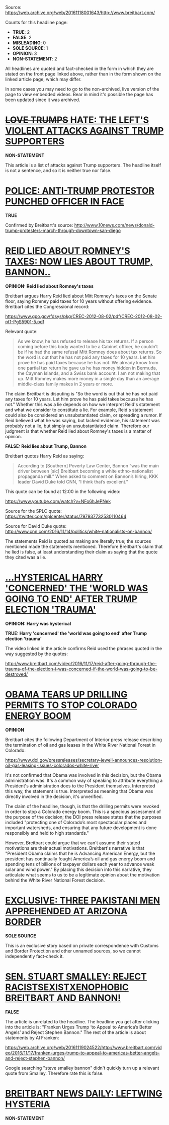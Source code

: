 Source: https://web.archive.org/web/20161118001643/http://www.breitbart.com/

Counts for this headline page:

 * **TRUE**: 2
 * **FALSE**: 2
 * **MISLEADING**: 0
 * **SOLE SOURCE**: 1
 * **OPINION**: 3
 * **NON-STATEMENT**: 2

All headlines are quoted and fact-checked in the form in which they are stated on the front page linked above, rather than in the form shown on the linked article page, which may differ.

In some cases you may need to go to the non-archived, live version of the page to view embedded videos. Bear in mind it's possible the page has been updated since it was archived.

# [~~LOVE TRUMPS~~ HATE: THE LEFT'S VIOLENT ATTACKS AGAINST TRUMP SUPPORTERS](https://web.archive.org/web/20161118152339/http://www.breitbart.com/big-government/2016/11/17/top-10-violent-actions-trump-supporters/)

**NON-STATEMENT**

This article is a list of attacks against Trump supporters. The headline itself is not a sentence, and so it is neither true nor false.

# [POLICE: ANTI-TRUMP PROTESTOR PUNCHED OFFICER IN FACE](https://web.archive.org/web/20161118060614/http://www.breitbart.com/california/2016/11/17/anti-trump-protester-punches-police-officer-face-san-diego/)

**TRUE**

Confirmed by Breitbart's source: http://www.10news.com/news/donald-trump-protesters-march-through-downtown-san-diego

# [REID LIED ABOUT ROMNEY'S TAXES: NOW LIES ABOUT TRUMP, BANNON..](https://web.archive.org/web/20161118001643/http://www.breitbart.com/big-government/2016/11/17/reid-lied-romneys-taxes-now-lies-trump-bannon/)

**OPINION: Reid lied about Romney's taxes** 

Breitbart argues Harry Reid lied about Mitt Romney's taxes on the Senate floor, saying Romney paid taxes for 10 years without offering evidence. Breitbart cites the Congressional record:

https://www.gpo.gov/fdsys/pkg/CREC-2012-08-02/pdf/CREC-2012-08-02-pt1-PgS5901-5.pdf

Relevant quote:

> As we know, he has refused to release
> his tax returns. If a person coming before
> this body wanted to be a Cabinet
> officer, he couldn’t be if he had the
> same refusal Mitt Romney does about
> tax returns. So the word is out that he
> has not paid any taxes for 10 years. Let
> him prove he has paid taxes because he
> has not. We already know from one
> partial tax return he gave us he has
> money hidden in Bermuda, the Cayman
> Islands, and a Swiss bank account. I
> am not making that up. Mitt Romney
> makes more money in a single day
> than an average middle-class family
> makes in 2 years or more. 

The claim Breitbart is disputing is "So the word is out that he has not paid any taxes for 10 years. Let him prove he has paid takes because he has not." Whether this was a lie depends on how we interpret Reid's statement and what we consider to constitute a lie. For example, Reid's statement could also be considered an unsubstantiated claim, or spreading a rumor. If Reid believed what he was saying, but lacked evidence, his statement was probably not a lie, but simply an unsubstantiated claim. Therefore our judgment is that whether Reid lied about Romney's taxes is a matter of opinion.

**FALSE: Reid lies about Trump, Bannon**

Breitbart quotes Harry Reid as saying:

> According to [Southern] Poverty Law Center, Bannon “was the main driver between [sic] Breitbart becoming a white ethno-nationalist propaganda mill.” When asked to comment on Bannon’s hiring, KKK leader David Duke told CNN, “I think that’s excellent.”

This quote can be found at 12:00 in the following video:

https://www.youtube.com/watch?v=NFo6hJePNek

Source for the SPLC quote: https://twitter.com/splcenter/status/797937732530110464

Source for David Duke quote: http://www.cnn.com/2016/11/14/politics/white-nationalists-on-bannon/

The statements Reid is quoted as making are literally true; the sources mentioned made the statements mentioned. Therefore Breitbart's claim that he lied is false, at least understanding their claim as saying that the quote they cited was a lie.

# [...HYSTERICAL HARRY 'CONCERNED' THE 'WORLD WAS GOING TO END' AFTER TRUMP ELECTION 'TRAUMA'](https://web.archive.org/web/20161119024404/http://www.breitbart.com/video/2016/11/17/reid-after-going-through-the-trauma-of-the-election-i-was-concerned-if-the-world-was-going-to-be-destroyed/)

**OPINION: Harry was hysterical**

**TRUE: Harry 'concerned' the 'world was going to end' after Trump election 'trauma'**

The video linked in the article confirms Reid used the phrases quoted in the way suggested by the quotes:

http://www.breitbart.com/video/2016/11/17/reid-after-going-through-the-trauma-of-the-election-i-was-concerned-if-the-world-was-going-to-be-destroyed/

# [OBAMA TEARS UP DRILLING PERMITS TO STOP COLORADO ENERGY BOOM](https://web.archive.org/web/20161119144335/http://www.breitbart.com/california/2016/11/17/obama-blocks-energy-boom-colorado/)

**OPINION**

Breitbart cites the following Department of Interior press release describing the termination of oil and gas leases in the White River National Forest in Colorado:

https://www.doi.gov/pressreleases/secretary-jewell-announces-resolution-oil-gas-leasing-issues-colorados-white-river

It's not confirmed that Obama was involved in this decision, but the Obama administration was. It's a common way of speaking to attribute everything a President's administration does to the President themselves. Interpreted this way, the statement is true. Interpreted as meaning that Obama was directly involved in the decision, it's unverified.

The claim of the headline, though, is that the drilling permits were revoked in order to stop a Colorado energy boom. This is a specious assessment of the purpose of the decision; the DOI press release states that the purposes included "protecting one of Colorado’s most spectacular places and important watersheds, and ensuring that any future development is done responsibly and held to high standards."

However, Breitbart could argue that we can't assume their stated motivations are their actual motivations. Breitbart's narrative is that "President Obama claims that he is Advancing American Energy, but the president has continually fought America’s oil and gas energy boom and spending tens of billions of taxpayer dollars each year to advance weak solar and wind power." By placing this decision into this narrative, they articulate what seems to us to be a legitimate opinion about the motivation behind the White River National Forest decision.

# [EXCLUSIVE: THREE PAKISTANI MEN APPREHENDED AT ARIZONA BORDER](https://web.archive.org/web/20161119150143/http://www.breitbart.com/texas/2016/11/17/exclusive-three-pakistani-men-apprehended-u-s-border/)

**SOLE SOURCE**

This is an exclusive story based on private correspondence with Customs and Border Protection and other unnamed sources, so we cannot independently fact-check it.

# [SEN. STUART SMALLEY: REJECT RACISTSEXISTXENOPHOBIC BREITBART AND BANNON!](https://web.archive.org/web/20161119024522/http://www.breitbart.com/video/2016/11/17/franken-urges-trump-to-appeal-to-americas-better-angels-and-reject-stephen-bannon/)

**FALSE**

The article is unrelated to the headline. The headline you get after clicking into the article is: "Franken Urges Trump ‘to Appeal to America’s Better Angels’ and Reject Stephen Bannon." The rest of the article is about statements by Al Franken:

https://web.archive.org/web/20161119024522/http://www.breitbart.com/video/2016/11/17/franken-urges-trump-to-appeal-to-americas-better-angels-and-reject-stephen-bannon/

Google searching "steve smalley bannon" didn't quickly turn up a relevant quote from Smalley. Therefore rate this is false.

# [BREITBART NEWS DAILY: LEFTWING HYSTERIA](https://web.archive.org/web/20161119124258/http://www.breitbart.com/radio/2016/11/17/breitbart-news-daily-leftwing-hysteria/)

**NON-STATEMENT**
